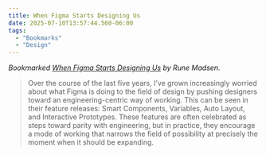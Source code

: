 ```yaml
---
title: When Figma Starts Designing Us
date: 2025-07-10T13:57:44.560-06:00
tags:
  - "Bookmarks"
  - "Design"  
---
```


<div class="u-bookmark-of h-cite">
<p><i>Bookmarked <a class="u-url p-name" href="https://designsystems.international/ideas/when-figma-starts-designing-us/">When Figma Starts Designing Us</a> by <span class="p-author">Rune Madsen</span>.</i></p>
</div>

<div class="e-content">

<blockquote>
<p>Over the course of the last five years, I’ve grown increasingly worried about what Figma is doing to the field of design by pushing designers toward an engineering-centric way of working. This can be seen in their feature releases: Smart Components, Variables, Auto Layout, and Interactive Prototypes. These features are often celebrated as steps toward parity with engineering, but in practice, they encourage a mode of working that narrows the field of possibility at precisely the moment when it should be expanding.</p>
</blockquote>

</div>